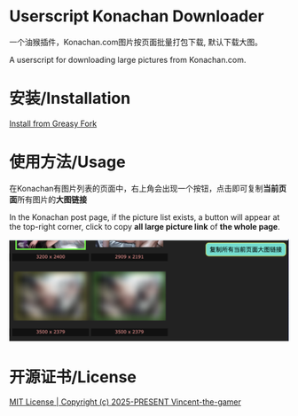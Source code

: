 # Userscript Konachan Downloader

一个油猴插件，Konachan.com图片按页面批量打包下载, 默认下载大图。

A userscript for downloading large pictures from Konachan.com.

# 安装/Installation

[Install from Greasy Fork](https://greasyfork.org/zh-CN/scripts/534354-userscript-konachan-downloader)

# 使用方法/Usage

在Konachan有图片列表的页面中，右上角会出现一个按钮，点击即可复制**当前页面**所有图片的**大图链接**

In the Konachan post page, if the picture list exists, a button will appear at the top-right corner, click to copy **all large picture link** of **the whole page**.

![](.github/preview.png)

# 开源证书/License

[MIT License | Copyright (c) 2025-PRESENT Vincent-the-gamer](./LICENSE)